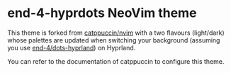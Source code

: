 <!-- panvimdoc-ignore-start -->

# end-4-hyprdots NeoVim theme

This theme is forked from [catppuccin/nvim](https://github.com/catppuccin/nvim) with a two flavours (light/dark)
whose palettes are updated when switching your background (assuming you use
[end-4/dots-hyprland](https://github.com/end-4/dots-hyprland)) on Hyprland.

You can refer to the documentation of catppuccin to configure this theme.

